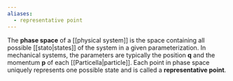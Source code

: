 ```yaml
---
aliases:
  - representative point
---
```

The **phase space** of a [[physical system]] is the space containing all possible [[stato|states]] of the system in a given parameterization. In mechanical systems, the parameters are typically the position $\mathbf{q}$ and the momentum $\mathbf{p}$ of each [[Particella|particle]]. Each point in phase space uniquely represents one possible state and is called a **representative point**.